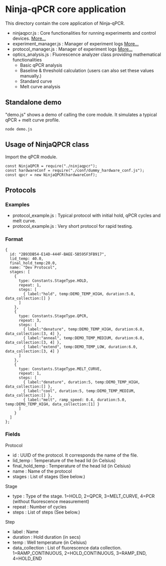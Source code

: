 # Ninja-qPCR core application

This directory contain the core application of Ninja-qPCR.

* ninjaqpcr.js : Core functionalities for running experiments and control devices. [More...](./API_ninjaqpcr.md)
* experiment_manager.js : Manager of experiment logs [More...](./API_log_manager.md)
* protocol_manager.js : Manager of experiment logs [More...](./API_protocol_manager.md)
* optics_analysis.js : Fluorescence analyzer class providing mathematical functionalities
  * Basic qPCR analysis
  * Baseline & threshold calculation (users can also set these values manually.)
  * Standard curve
  * Melt curve analysis


## Standalone demo

"demo.js" shows a demo of calling the core module. It simulates a typical qPCR + melt curve profile.

```
node demo.js
```

## Usage of NinjaQPCR class
Import the qPCR module.

```
const NinjaQPCR = require("./ninjaqpcr");
const hardwareConf = require("./conf/dummy_hardware_conf.js");
const qpcr = new NinjaQPCR(hardwareConf);

```

## Protocols

### Examples

* protocol_example.js : Typical protocol with initial hold, qPCR cycles and melt curve.
* protocol_example.js : Very short protocol for rapid testing.

### Format

```
{
  id: "2B93DB54-E14D-444F-BAEE-5B595F3FB917",
  lid_temp: 40.0,
  final_hold_temp:20.0,
  name: "Dev Protocol",
  stages: [
    {  
      type: Constants.StageType.HOLD,
      repeat: 1,
      steps: [
        { label:"hold", temp:DEMO_TEMP_HIGH, duration:5.0, data_collection:[] }
      ]
    },
    {
      type: Constants.StageType.QPCR,
      repeat: 3,
      steps: [
        { label:"denature", temp:DEMO_TEMP_HIGH, duration:6.0, data_collection:[3, 4] },
        { label:"anneal", temp:DEMO_TEMP_MEDIUM, duration:6.0, data_collection:[3, 4] },
        { label:"extend", temp:DEMO_TEMP_LOW, duration:6.0, data_collection:[3, 4] }
      ]
    },
    {
      type: Constants.StageType.MELT_CURVE,
      repeat: 1,
      steps: [
        { label:"denature", duration:5, temp:DEMO_TEMP_HIGH, data_collection:[] },
        { label:"cool", duration:5, temp:DEMO_TEMP_MEDIUM, data_collection:[] },
        { label:"melt", ramp_speed: 0.4, duration:5.0, temp:DEMO_TEMP_HIGH, data_collection:[1] }
      ]
    }
  ]
};
```

### Fields

Protocol
* id : UUID of the protocol. It corresponds the name of the file.
* lid_temp : Temperature of the head lid (in Celsius)
* final_hold_temp : Temperature of the head lid (in Celsius)
* name : Name of the protocol
* stages : List of stages (See below.)

Stage
* type : Type of the stage. 1=HOLD, 2=QPCR, 3=MELT_CURVE, 4=PCR (without fluorescence measurement)
* repeat : Number of cycles
* steps : List of steps (See below.)

Step
* label : Name
* duration : Hold duration (in secs)
* temp : Well temperature (in Celsius)
* data_collection : List of fluorescence data collection. 1=RAMP_CONTINUOUS, 2=HOLD_CONTINUOUS, 3=RAMP_END, 4=HOLD_END